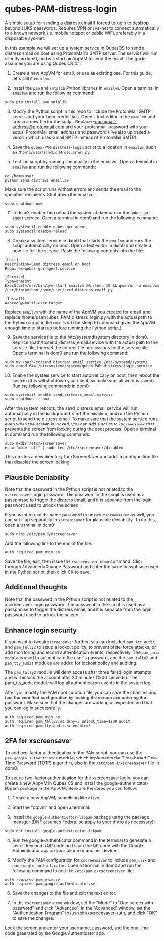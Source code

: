 # qubes-PAM-distress-login
A simple setup for sending a distress email if forced to login to desktop beyond LUKS passwords. Requires VPN or sys-net to connect automatically to a known network, i.e. mobile hotspot or public WiFi, preferably in a disposable sys-net.

In this example we will set up a system service in QubesOS to send a distress email on boot using ProtonMail's SMTP server. The service will run silently in dom0, and will start an AppVM to send the email. The guide assumes you are using Qubes OS 4.1.

1. Create a new AppVM for email, or use an existing one. For this guide, let's call it `emailvm`.

2. Install the `pam` and `smtplib` Python libraries in `emailvm`. Open a terminal in `emailvm` and run the following command:
```
sudo pip install pam smtplib
```

3. Modify the Python script in this repo to include the ProtonMail SMTP server and your login credentials. Open a text editor in the `emailvm` and create a new file for the script. Replace your-email-address@protonmail.com and your-protonmail-password with your actual ProtonMail email address and password (I've also uploaded a version which uses Gmail SMTP instead of ProtonMail SMTP).

4. Save the `qubes-PAM-distress-login` script to a location in `emailvm`, such as /home/user/send_distress_email.py.

5. Test the script by running it manually in the emailvm. Open a terminal in `emailvm` and run the following commands:
```
cd /home/user
python send_distress_email.py
```
Make sure the script runs without errors and sends the email to the specified recipients. Shut down the emailvm.

```
sudo shutdown now
```

7. In dom0, enable then reload the systemctl daemon for the `qubes-gui-agent` service. Open a terminal in dom0 and run the following command:
```
sudo systemctl enable qubes-gui-agent
sudo systemctl daemon-reload
```

8. Create a system service in dom0 that starts the `emailvm` and runs the script automatically on boot. Open a text editor in dom0 and create a new file for the service. Paste the following contents into the file:

```
[Unit]
Description=Send distress email on boot
Requires=qubes-gui-agent.service

[Service]
Type=oneshot
ExecStart=/usr/bin/qvm-start emailvm && sleep 10 && qvm-run -a emailvm /usr/bin/python /home/user/send_distress_email.py

[Install]
WantedBy=multi-user.target
```

Replace `emailvm` with the name of the AppVM you created for email, and replace /home/user/qubes_PAM_distress_login.py with the actual path to the Python script in the `emailvm`. (The sleep 10 command gives the AppVM enough time to start up before running the Python script.)

9. Save the service file to the /etc/systemd/system directory in dom0. Replace /path/to/send_distress_email.service with the actual path to the service file, then set the correct file permissions for the service file. Open a terminal in dom0 and run the following command:
```
sudo mv /path/to/send_distress_email.service /etc/systemd/system/
sudo chmod 644 /etc/systemd/system/qubes_PAM_distress_login.service
```

10. Enable the system service to start automatically on boot, then reboot the system (this will shutdown your client, so make sure all work is saved). Run the following commands in dom0:
```
sudo systemctl enable send_distress_email.service
sudo shutdown -r now
```

After the system reboots, the send_distress_email service will run automatically in the background, start the emailvm, and run the Python script to send the distress email. To make sure that the system service runs even when the screen is locked, you can add a script to `xScreenSaver` that prevents the screen from locking during the boot process. Open a terminal in dom0 and run the following commands:

```
sudo mkdir /etc/xscreensaver
echo "mode: off" | sudo tee /etc/xscreensaver/disabled
```

This creates a new directory for xScreenSaver and adds a configuration file that disables the screen locking. 

## Plausible Deniability

Note that the password in the Python script is not related to the `xscreensaver` login password. The password in the script is used as a passphrase to trigger the distress email, and it is separate from the login password used to unlock the screen.

If you want to use the same password to unlock `xscreensaver` as well, you can set it up separately in `xscreensaver` for plausible deniability. To do this, open a terminal in dom0:
```
sudo nano /etc/pam.d/xscreensaver
```
Add the following line to the end of the file:
```
auth required pam_unix.so
```
Save the file, exit, then issue the `xscreensaver-demo` command. Click through Advanced>Change Password and enter the same passphrase used in the Python script, then click OK to save.

## Additional thoughts
Note that the password in the Python script is not related to the xscreensaver login password. The password in the script is used as a passphrase to trigger the distress email, and it is separate from the login password used to unlock the screen.

## Enhance login security
If you want to tweak `xscreensaver` further, you can included `pam_tty_audit` and `pam_tally2` to setup a lockout policy, to prevent brute-force attacks, or add monitoring and record authentication events, respectively. The `pam_unix module` is used to authenticate the user's password, and the `pam_tally2` and `pam_tty_audit` modules are added for lockout policy and auditing.

The `pam_tally2` module will deny access after three failed login attempts and will unlock the account after 20 minutes (1200 seconds). The pam_tty_audit module will log all authentication events to the system log.

After you modify the PAM configuration file, you can save the changes and test the modified configuration by locking the screen and entering the password. Make sure that the changes are working as expected and that you can log in successfully.

```
auth required pam_unix.so
auth required pam_tally2.so deny=3 unlock_time=1200 audit
auth required pam_tty_audit.so enable=*
```
## 2FA for xscreensaver
To add two-factor authentication to the PAM script, you can use the `pam_google_authenticator` module, which implements the Time-based One-Time Password (TOTP) algorithm, also in the `/etc/pam.d/xscreensaver` file in dom0. 

To set up two-factor authentication for the xscreensaver login, you can create a new AppVM in Qubes OS and install the google-authenticator-libpam package in the AppVM. Here are the steps you can follow:

1. Create a new AppVM, something like `otpvm`.

2. Start the "otpvm" and open a terminal.

3. Install the `google-authenticator-libpam` package using the package manager (DNF assumes Fedora, so apply to your distro as necessary): 
```
sudo dnf install google-authenticator-libpam
```

4. Run the google-authenticator command in the terminal to generate a secret key and a QR code and scan the QR code with the Google Authenticator app on your phone or another device.

5. Modify the PAM configuration for `xscreensaver` to include `pam_unix` and `pam_google_authenticator`. Open a terminal in dom0 and run the following command to edit the `/etc/pam.d/xscreensaver` file:
```
auth required pam_unix.so
auth required pam_google_authenticator.so
```
6. Save the changes to the file and exit the text editor.

7. In the `xscreensaver-demo` window, set the "Mode" to "One screen with password" and click "Advanced". In the "Advanced" window, set the "Authentication Program" to /usr/bin/xscreensaver-auth, and click "OK" to save the changes.

Lock the screen and enter your username, password, and the one-time code generated by the Google Authenticator app.
